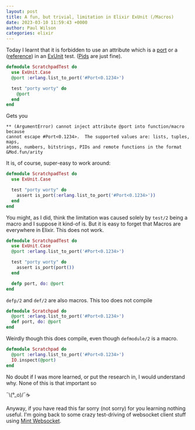 ```yaml
---
layout: post
title: A fun, but trivial, limitation in Elixir ExUnit (/Macros)
date: 2023-03-10 11:59:43 +0000
author: Paul Wilson
categories: elixir
---
```


Today I learnt that it is forbidden to use an attribute which is a [port](https://www.erlang.org/doc/reference_manual/data_types.html#port-identifier) or a ([reference](https://www.erlang.org/doc/reference_manual/data_types.html#reference)) in an [ExUnit](https://hexdocs.pm/elixir/Port.html) test. ([Pids](https://www.erlang.org/doc/reference_manual/data_types.html#pid) are just fine). 

```elixir
defmodule ScratchpadTest do
  use ExUnit.Case
  @port :erlang.list_to_port('#Port<0.1234>')

  test "porty worty" do
    @port
  end
end
```

Gets you

```
** (ArgumentError) cannot inject attribute @port into function/macro because 
cannot escape #Port<0.1234>.  The supported values are: lists, tuples, maps, 
atoms, numbers, bitstrings, PIDs and remote functions in the format &Mod.fun/arity
```

It is, of course, super-easy to work around:

```elixir
defmodule ScratchpadTest do
  use ExUnit.Case

  test "porty worty" do
    assert is_port(:erlang.list_to_port('#Port<0.1234>'))
  end
end
```

You might, as I did, think the limitation was caused solely by `test/2` being a macro and I suppose it kind-of is. But it is easy to forget that Macros are everywhere in Elixir. This does not work. 

```elixir
defmodule ScratchpadTest do
  use ExUnit.Case
  @port :erlang.list_to_port('#Port<0.1234>')

  test "porty worty" do
    assert is_port(port())
  end

  defp port, do: @port
end

```
`defp/2` and `def/2` are also macros. This too does not compile

```elixir
defmodule Scratchpad do
  @port :erlang.list_to_port('#Port<0.1234>')
  def port, do: @port
end
```

Weirdly though this does compile, even though `defmodule/2` is a macro. 

```elixir
defmodule Scratchpad do
  @port :erlang.list_to_port('#Port<0.1234>')
  IO.inspect(@port)
end

```
No doubt if I was more learned, or put the research in, I would understand why. None of this is that important so 

¯\\(°_o)/¯☕️

Anyway, if you have read this far sorry (not sorry) for you learning nothing useful. I'm going back to some crazy test-driving of websocket client stuff using [Mint Websocket](https://hexdocs.pm/mint_web_socket/Mint.WebSocket.html).
